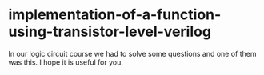 # implementation-of-a-function-using-transistor-level-verilog
In our logic circuit course we had to solve some questions and one of them was this. I hope it is useful for you.
